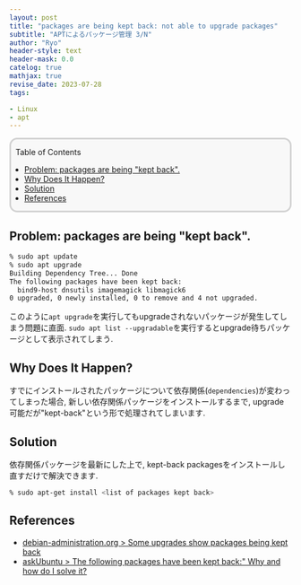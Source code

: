 ```yaml
---
layout: post
title: "packages are being kept back: not able to upgrade packages"
subtitle: "APTによるパッケージ管理 3/N"
author: "Ryo"
header-style: text
header-mask: 0.0
catelog: true
mathjax: true
revise_date: 2023-07-28
tags:

- Linux
- apt
---
```


<div style='border-radius: 1em; border-style:solid; border-color:#D3D3D3; background-color:#F8F8F8'>

<p class="h4">&nbsp;&nbsp;Table of Contents</p>

<!-- START doctoc generated TOC please keep comment here to allow auto update -->
<!-- DON'T EDIT THIS SECTION, INSTEAD RE-RUN doctoc TO UPDATE -->

- [Problem: packages are being "kept back".](#problem-packages-are-being-kept-back)
- [Why Does It Happen?](#why-does-it-happen)
- [Solution](#solution)
- [References](#references)

<!-- END doctoc generated TOC please keep comment here to allow auto update -->


</div>

## Problem: packages are being "kept back".

```zsh
% sudo apt update
% sudo apt upgrade
Building Dependency Tree... Done
The following packages have been kept back:
  bind9-host dnsutils imagemagick libmagick6
0 upgraded, 0 newly installed, 0 to remove and 4 not upgraded.
```

このように`apt upgrade`を実行してもupgradeされないパッケージが発生してしまう問題に直面.
`sudo apt list --upgradable`を実行するとupgrade待ちパッケージとして表示されてしまう.

## Why Does It Happen?

すでにインストールされたパッケージについて依存関係(`dependencies`)が変わってしまった場合,
新しい依存関係パッケージをインストールするまで, upgrade可能だが"kept-back"という形で処理されてしまいます.

## Solution

依存関係パッケージを最新にした上で, kept-back packagesをインストールし直すだけで解決できます.

```zsh
% sudo apt-get install <list of packages kept back>
```


References
---------

- [debian-administration.org > Some upgrades show packages being kept back](https://web.archive.org/web/20200810160338/https://debian-administration.org/article/69/Some_upgrades_show_packages_being_kept_back)
- [askUbuntu > The following packages have been kept back:" Why and how do I solve it?](https://askubuntu.com/questions/601/the-following-packages-have-been-kept-back-why-and-how-do-i-solve-it)